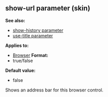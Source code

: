 ## show-url parameter (skin)
**See also:**
+   [show-history parameter](/ref/%7Bskin%7D/param/show-history.md) 
+   [use-title parameter](/ref/%7Bskin%7D/param/use-title.md) 
<!-- -->
**Applies to:**
+   [Browser](/ref/%7Bskin%7D/control/browser.md) <!-- -->
**Format:**
+   true/false
<!-- -->
**Default value:**
+   false


Shows an address bar for this browser control.